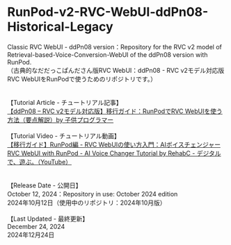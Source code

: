 # RunPod-v2-RVC-WebUI-ddPn08-Historical-Legacy
Classic RVC WebUI - ddPn08 version：Repository for the RVC v2 model of Retrieval-based-Voice-Conversion-WebUI of the ddPn08 version with RunPod. <br>
（古典的なだだっこぱんださん版RVC WebUI：ddPn08 - RVC v2モデル対応版RVC WebUIをRunPodで使うためのリポジトリです。）
<br><br><br>
【Tutorial Article - チュートリアル記事】<br>
<a href="https://child-programmer.com/rvc-ddpn-v2-transition-guide-rp/" title="【ddPn08 – RVC v2モデル対応版】移行ガイド：RunPodでRVC WebUIを使う方法（要点解説）by 子供プログラマー" rel="noopener" target="_blank">【ddPn08 – RVC v2モデル対応版】移行ガイド：RunPodでRVC WebUIを使う方法（要点解説）by 子供プログラマー</a>
<br><br>
【Tutorial Video - チュートリアル動画】<br>
<a href="https://youtu.be/O0_8063E0y8" title="【移行ガイド】RunPod編 - RVC WebUIの使い方入門：AIボイスチェンジャー RVC WebUI with RunPod - AI Voice Changer Tutorial by RehabC - デジタルで、遊ぶ。（YouTube）" rel="noopener" target="_blank">【移行ガイド】RunPod編 - RVC WebUIの使い方入門：AIボイスチェンジャー RVC WebUI with RunPod - AI Voice Changer Tutorial by RehabC - デジタルで、遊ぶ。（YouTube）</a>
<br><br><br>
【Release Date - 公開日】<br>
October 12, 2024：Repository in use: October 2024 edition<br>
2024年10月12日（使用中のリポジトリ：2024年10月版）<br><br>
【Last Updated - 最終更新】<br>
December 24, 2024<br>
2024年12月24日<br>

